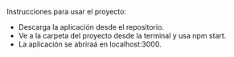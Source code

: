 
Instrucciones para usar el proyecto:
 - Descarga la aplicación desde el repositorio.
 - Ve a la carpeta del proyecto desde la terminal y usa npm start.
 - La aplicación se abriraá en localhost:3000.
